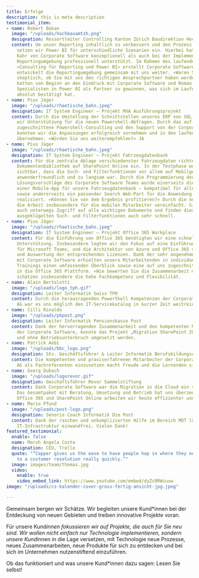 ```yaml
---
title: Erfolge
description: this is meta description
testimonial_item:
- name: Robert Bokan
  image: "/uploads/hochbauamtzh.png"
  designation: Ressortleiter Controlling Kanton Zürich Baudirektion Hochbauamt
  content: Um unser Reporting inhaltlich zu verbessern und den Prozess zu automatisieren,
    setzen wir Power BI für unterschiedliche Szenarien ein. Hierbei hat uns Roman
    Kahr von Corporate Software konzeptionell als auch bei der Implementierung unserer
    Reportingumgebung professionell unterstützt. Im Rahmen des laufenden Auftrags
    «Consulting für Reporting und Power BI» erstellt Corporate Software Reports und
    entwickelt die Reportingumgebung gemeinsam mit uns weiter. «Waren Sie zu Beginn
    skeptisch, ob Sie mit uns den richtigen Ansprechpartner haben werden?» Nein, wir
    hatten von Beginn an den Eindruck mit Corporate Software und Roman Kahr einen
    Spezialisten in Power BI als Partner zu gewinnen, was sich im Laufe der Zusammenarbeit
    absolut bestätigt hat.
- name: Pius Jäger
  image: "/uploads/rhaetische_bahn.jpeg"
  designation: IT System Engineer – Projekt MVA Ausführungsprojekt
  content: Durch die Umstellung der Schnittstellen unseres ERP von SQL auf REST benötigten
    wir Unterstützung für die neuen Powershell-Abfragen. Durch das auf unsere Bedürfnisse
    zugeschnittene Powershell-Consulting und den Support von der Corporate Software
    konnten wir die Anpassungen erfolgreich vornehmen und in den laufenden Betrieb
    übernehmen. «Würden Sie uns weiterempfehlen?» JA
- name: Pius Jäger
  image: "/uploads/rhaetische_bahn.jpeg"
  designation: IT System Engineer – Projekt Fahrzeugdatenbank
  content: Für die zentrale Ablage verschiedenster Fahrzeugdaten richteten wir eine
    Dokumentenbibliothek auf SharePoint Online ein. In der Testphase wurde schnell
    sichtbar, dass die Such- und Filterfunktionen vor allem auf Mobilgeräten nicht
    anwenderfreundlich und zu langsam war. Durch die Programmierung der optimalen
    Lösungsvorschläge des Corporate Software Teams wurde einerseits die Erstellung
    einer Mobile-App für unsere Fahrzeugdatenbank – kompatibel für alle Betriebssysteme,
    sowie andererseits ein passender Search Web-Part für die Anwendung im Browser
    realisiert. «Können Sie von dem Ergebnis profitieren?» Durch die neue Lösung wird
    die Arbeit insbesondere für die mobilen Mitarbeiter vereinfacht. Sie haben nun
    auch unterwegs Zugriff auf alle wichtigen Dokumente und finden diese durch die
    ausgeklügelten Such- und Filterfunktionen auch sehr schnell.
- name: Pius Jäger
  image: "/uploads/rhaetische_bahn.jpeg"
  designation: IT System Engineer – Projekt Office 365 Workplace
  content: Für die Einführung von Office 365 benötigten wir eine schnelle und zuverlässige
    Unterstützung. Insbesondere legten wir den Fokus auf eine Einführung und Konzeption
    für Microsoft Teams, und die Architektur von Azure und Office 365 sowie die Verwaltung
    und Auswertung der entsprechenden Lizenzen. Dank der sehr angenehmen Zusammenarbeit
    mit Corporate Software erhielten unsere Mitarbeitenden in individuellen und ganzheitlichen
    Trainings einen umfassenden Überblick sowie eine auf uns zugeschnittene Einführung
    in die Office 365 Plattform. «Wie bewerten Sie die Zusammenarbeit mit uns?» Wir
    schätzen insbesondere die hohe Fachkompetenz und Flexibilität.
- name: Alain Bertolotti
  image: "/uploads/logo_tph.gif"
  designation: Leiter Informatik Swiss TPH
  content: Durch die herausragenden PowerShell Kompetenzen der Corporate Software
    AG war es uns möglich den IT-Servicekatalog in kurzer Zeit weitreichend zu automatisieren.
- name: Cilli Rinaldo
  image: "/uploads/pkpost.png"
  designation: Leiter Informatik Pensionskasse Post
  content: Dank der hervorragenden Zusammenarbeit und den kompetenten Mitarbeiter
    der Corporate Software, konnte das Projekt „Migration SharePoint 2016“ reibungslos
    und ohne Betriebsunterbruch umgesetzt werden.
- name: Patrick Aebi
  image: "/uploads/bbc_logo.png"
  designation: Stv. Geschäftsführer & Leiter Informatik Berufsbildungscenter
  content: Die kompetenten und praxiserfahrenen Mitarbeiter der Corporate Software
    AG als Fachreferenten einzusetzen macht Freude und die Lernenden sind begeistert.
- name: Georg Dubach
  image: "/uploads/logorevor.gif"
  designation: Geschäftsführer Revor Sammelstiftung
  content: Dank Corporate Software war die Migration in die Cloud ein voller Erfolg!
    Das Gesamtpaket mit Beratung, Umsetzung und Betrieb hat uns überzeugt und dank
    Office 365 und SharePoint Online arbeiten wir heute effizienter und kostengünstiger.
- name: Mario Pfund
  image: "/uploads/post-logo.png"
  designation: Senorio Coach Informatik Die Post
  content: Dank der raschen und unkomplizierten Hilfe im Bereich MDT läuft unsere
    IT-Infrastruktur einwandfrei. Vielen Dank!
featured_testimonial:
  enable: false
  name: Marsh Angela Costa
  designation: CEO, Trello
  quote: "“Copper gives us the ease to have people hop in where they need to, to get
    to a customer resolution really quickly.”"
  image: images/team/thomas.jpg
  video:
    enable: true
    video_embed_link: https://www.youtube.com/embed/dyZcRRWiuuw
image: "/uploads/cs-kalender-cover-gross-fertig-ansicht-jpg.jpeg"

---
```

Gemeinsam bergen wir Schätze. Wir begleiten unsere Kund*innen bei der Entdeckung von neuen Gebieten und treiben innovative Projekte voran.

Für unsere Kund*innen fokussieren wir auf Projekte, die auch für Sie neu sind. Wir wollen nicht einfach nur Technologie implementieren, sondern unsere Kund*innen in die Lage versetzen, mit Technologie neue Prozesse, neues Zusammenarbeiten, neue Produkte für sich zu entdecken und bei sich im Unternehmen nutzenstiftend einzuführen.

Ob das funktioniert und was unsere Kund*innen dazu sagen: Lesen Sie selbst!